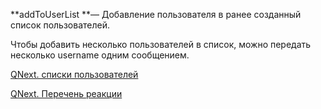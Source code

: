 
**addToUserList **— Добавление пользователя в ранее созданный список пользователей.

Чтобы добавить несколько пользователей в список, можно передать несколько username одним сообщением.



[QNext. списки пользователей](/docs-test/ph/QNext-admin-userList-about-05-08)

[QNext. Перечень реакции](/docs-test/ph/QNext-admin-reaction-about-05-01)